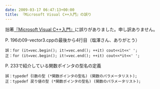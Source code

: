 ```yaml
---
date: 2009-03-17 06:47:13+00:00
title: 『Microsoft Visual C++入門』の誤り
---
```


拙著[『Microsoft Visual C++入門』](http://www.unfindable.net/~yabuki/blog/2009/03/microsoft_visual_c.html)に誤りがありました。申し訳ありません。

P. 196の09-vector3.cppの最後から4行目（塩澤さん、ありがとう）

    誤：for (it=vec.begin(); it!=vec.end(); ++it) cout<<it<<' ';
    正：for (it=vec.begin(); it!=vec.end(); ++it) cout<<*it<<' ';

P. 233で紹介している関数ポインタの型名の定義

    誤：typedef 引数の型 (*関数ポインタの型名) (関数のパラメータリスト);
    正：typedef 戻り値の型 (*関数ポインタの型名) (関数のパラメータリスト);